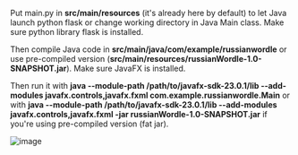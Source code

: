 Put main.py in **src/main/resources** (it's already here by default) to let Java launch python flask or change working directory in Java Main class. Make sure python library flask is installed.

Then compile Java code in **src/main/java/com/example/russianwordle** or use pre-compiled version (**src/main/resources/russianWordle-1.0-SNAPSHOT.jar**). Make sure JavaFX is installed.

Then run it with **java --module-path /path/to/javafx-sdk-23.0.1/lib --add-modules javafx.controls,javafx.fxml com.example.russianwordle.Main** or with **java --module-path /path/to/javafx-sdk-23.0.1/lib --add-modules javafx.controls,javafx.fxml -jar russianWordle-1.0-SNAPSHOT.jar** if you're using pre-compiled version (fat jar).

![image](https://github.com/user-attachments/assets/6f37d7b7-6372-4360-8a56-69e6b41e97a0)

